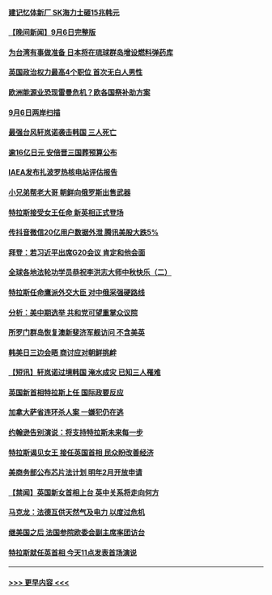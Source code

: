 #### [建记忆体新厂 SK海力士砸15兆韩元](../pages/prog202/a103520379.md?t=09071151) 
#### [【晚间新闻】9月6日完整版](../pages/prog202/a103520308.md?t=09071151) 
#### [为台湾有事做准备 日本将在琉球群岛增设燃料弹药库](../pages/prog202/a103520361.md?t=09071151) 
#### [英国政治权力最高4个职位 首次无白人男性](../pages/prog202/a103520307.md?t=09071151) 
#### [欧洲能源业恐现雷曼危机？欧各国祭补助方案](../pages/prog202/a103520323.md?t=09071151) 
#### [9月6日两岸扫描](../pages/prog202/a103520180.md?t=09071151) 
#### [最强台风轩岚诺袭击韩国 三人死亡](../pages/prog202/a103520161.md?t=09071151) 
#### [逾16亿日元 安倍晋三国葬预算公布](../pages/prog202/a103520164.md?t=09071151) 
#### [IAEA发布扎波罗热核电站评估报告](../pages/prog202/a103520167.md?t=09071151) 
#### [小兄弟帮老大哥 朝鲜向俄罗斯出售武器](../pages/prog202/a103520163.md?t=09071151) 
#### [特拉斯接受女王任命 新英相正式登场](../pages/prog202/a103520159.md?t=09071151) 
#### [传抖音微信20亿用户数据外泄 腾讯美股大跌5%](../pages/prog202/a103520103.md?t=09071151) 
#### [拜登：若习近平出席G20会议 肯定和他会面](../pages/prog202/a103520081.md?t=09071151) 
#### [全球各地法轮功学员恭祝李洪志大师中秋快乐（二）](../pages/prog202/a103519915.md?t=09071151) 
#### [特拉斯任命鹰派外交大臣 对中俄采强硬路线](../pages/prog202/a103520069.md?t=09071151) 
#### [分析：美中期选举 共和党可望重掌众议院](../pages/prog202/a103519942.md?t=09071151) 
#### [所罗门群岛恢复澳新斐济军舰访问 不含美英](../pages/prog202/a103519978.md?t=09071151) 
#### [韩美日三边会晤 商讨应对朝鲜挑衅](../pages/prog202/a103519976.md?t=09071151) 
#### [【短讯】轩岚诺过境韩国 淹水成灾 已知三人罹难](../pages/prog202/a103519973.md?t=09071151) 
#### [英国新首相特拉斯上任 国际政要反应](../pages/prog202/a103519971.md?t=09071151) 
#### [加拿大萨省连环杀人案 一嫌犯仍在逃](../pages/prog202/a103519981.md?t=09071151) 
#### [约翰逊告别演说：将支持特拉斯未来每一步](../pages/prog202/a103519969.md?t=09071151) 
#### [特拉斯谒见女王 接任英国首相 民众盼改善经济](../pages/prog202/a103519966.md?t=09071151) 
#### [美商务部公布芯片法计划 明年2月开放申请](../pages/prog202/a103519863.md?t=09071151) 
#### [【禁闻】英国新女首相上台 英中关系将走向何方](../pages/prog202/a103519882.md?t=09071151) 
#### [马克龙：法德互供天然气及电力 以度过危机](../pages/prog202/a103519845.md?t=09071151) 
#### [继美国之后 法国参院欧委会副主席率团访台](../pages/prog202/a103519827.md?t=09071151) 
#### [特拉斯就任英首相 今天11点发表首场演说](../pages/prog202/a103519809.md?t=09071151) 

----
#### [ >>> 更早内容 <<< ](../indexes/prog202-earlier.md)
